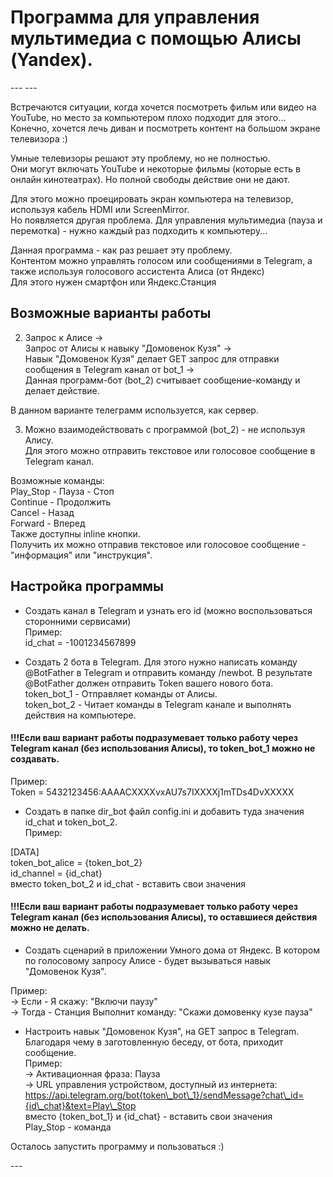 Программа для управления мультимедиа с помощью Алисы (Yandex).
==============================================================

\--- ---

Встречаются ситуации, когда хочется посмотреть фильм или видео на YouTube, но место за компьютером плохо подходит для этого...  
Конечно, хочется лечь диван и посмотреть контент на большом экране телевизора :)  

Умные телевизоры решают эту проблему, но не полностью.  
Они могут включать YouTube и некоторые фильмы (которые есть в онлайн кинотеатрах). Но полной свободы действие они не дают.  

Для этого можно проецировать экран компьютера на телевизор, используя кабель HDMI или ScreenMirror.  
Но появляется другая проблема. Для управления мультимедиа (пауза и перемотка) - нужно каждый раз подходить к компьютеру...  

Данная программа - как раз решает эту проблему.  
Контентом можно управлять голосом или сообщениями в Telegram, а также используя голосового ассистента Алиса (от Яндекс)  
Для этого нужен смартфон или Яндекс.Станция

Возможные варианты работы
-------------------------

2.  Запрос к Алисе ->  
    Запрос от Алисы к навыку "Домовенок Кузя" ->  
    Навык "Домовенок Кузя" делает GET запрос для отправки сообщения в Telegram канал от bot\_1 ->  
    Данная программ-бот (bot\_2) считывает сообщение-команду и делает действие.  

В данном варианте телеграмм используется, как сервер.  


3.  Можно взаимодействовать с программой (bot\_2) - не используя Алису.  
    Для этого можно отправить текстовое или голосовое сообщение в Telegram канал.  

Возможные команды:  
    Play\_Stop - Пауза - Стоп  
    Continue - Продолжить  
    Cancel - Назад  
    Forward - Вперед  
    Также доступны inline кнопки.  
    Получить их можно отправив текстовое или голосовое сообщение - "информация" или "инструкция".  


Настройка программы
-------------------

*   Создать канал в Telegram и узнать его id (можно воспользоваться сторонними сервисами)  
Пример:  
  id\_chat = -1001234567899  


*   Создать 2 бота в Telegram. Для этого нужно написать команду @BotFather в Telegram и отправить команду /newbot. В результате @BotFather должен отправить Token вашего нового бота.  
token\_bot\_1 - Отправляет команды от Алисы.  
token\_bot\_2 - Читает команды в Telegram канале и выполнять действия на компьютере.  

#### !!!Если ваш вариант работы подразумевает только работу через Telegram канал (без использования Алисы), то token\_bot\_1 можно не создавать.

Пример:  
  Token = 5432123456:AAAACXXXXvxAU7s7IXXXXj1mTDs4DvXXXXX  


*   Создать в папке dir\_bot файл config.ini и добавить туда значения id\_chat и token\_bot\_2.  
Пример:  

  \[DATA\]  
  token\_bot\_alice = {token\_bot\_2}  
  id\_channel = {id\_chat}  
вместо token\_bot\_2 и id\_chat - вставить свои значения  


#### !!!Если ваш вариант работы подразумевает только работу через Telegram канал (без использования Алисы), то оставшиеся действия можно не делать.

*   Создать сценарий в приложении Умного дома от Яндекс. В котором по голосовому запросу Алисе - будет вызываться навык "Домовенок Кузя".  

Пример:  
  \-> Если - Я скажу: "Включи паузу"  
  \-> Тогда - Станция Выполнит команду: "Скажи домовенку кузе пауза"  


*   Настроить навык "Домовенок Кузя", на GET запрос в Telegram. Благодаря чему в заготовленную беседу, от бота, приходит сообщение.  
Пример:  
  \-> Активационная фраза: Пауза  
  \-> URL управления устройством, доступный из интернета: https://api.telegram.org/bot{token\_bot\_1}/sendMessage?chat\_id={id\_chat}&text=Play\_Stop  
вместо {token\_bot\_1} и {id\_chat} - вставить свои значения  
Play\_Stop - команда  


Осталось запустить программу и пользоваться :)

\---
